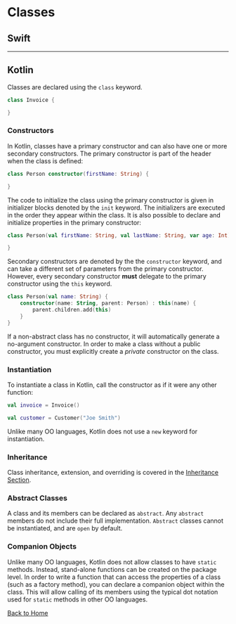 # Classes

## Swift

---

## Kotlin

Classes are declared using the `class` keyword.

```kotlin
class Invoice {

}
```

### Constructors

In Kotlin, classes have a primary constructor and can also have one or more secondary constructors. The primary constructor is part of the header when the class is defined:

```kotlin
class Person constructor(firstName: String) {

}
```

The code to initialize the class using the primary constructor is given in initializer blocks denoted by the `init` keyword. The initializers are executed in the order they appear within the class. It is also possible to declare and initialize properties in the primary constructor:

```kotlin
class Person(val firstName: String, val lastName: String, var age: Int) {

}
```

Secondary constructors are denoted by the the `constructor` keyword, and can take a different set of parameters from the primary constructor. However, every secondary constructor **must** delegate to the primary constructor using the `this` keyword.

```kotlin
class Person(val name: String) {
    constructor(name: String, parent: Person) : this(name) {
        parent.children.add(this)
    }
}
```

If a non-abstract class has no constructor, it will automatically generate a no-argument constructor. In order to make a class without a public constructor, you must explicitly create a _private_ constructor on the class.

### Instantiation

To instantiate a class in Kotlin, call the constructor as if it were any other function:

```kotlin
val invoice = Invoice()

val customer = Customer("Joe Smith")
```

Unlike many OO languages, Kotlin does not use a `new` keyword for instantiation.

### Inheritance

Class inheritance, extension, and overriding is covered in the [Inheritance Section](./InheritanceExtension).

### Abstract Classes

A class and its members can be declared as `abstract`. Any `abstract` members do not include their full implementation. `Abstract` classes cannot be instantiated, and are `open` by default.

### Companion Objects

Unlike many OO languages, Kotlin does not allow classes to have `static` methods. Instead, stand-alone functions can be created on the package level. In order to write a function that can access the properties of a class (such as a factory method), you can declare a companion object within the class. This will allow calling of its members using the typical dot notation used for `static` methods in other OO languages.

[Back to Home](../README.md)
